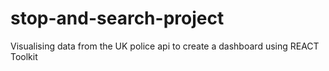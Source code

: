 # stop-and-search-project
Visualising data from the UK police api to create a dashboard using REACT Toolkit

